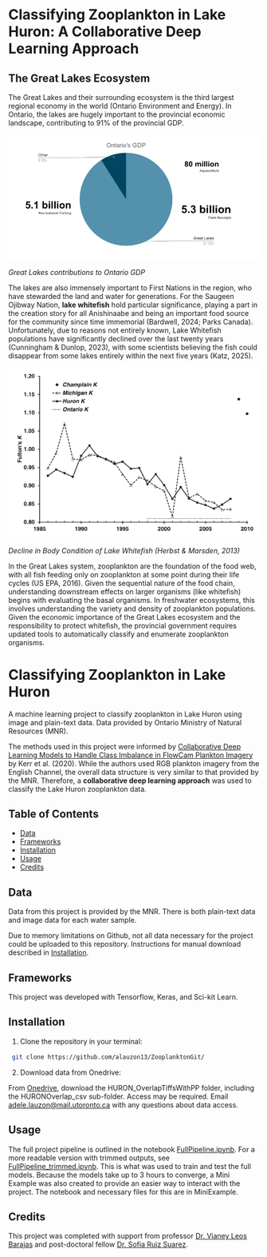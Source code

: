 # Classifying Zooplankton in Lake Huron: A Collaborative Deep Learning Approach


## The Great Lakes Ecosystem
The Great Lakes and their surrounding ecosystem is the third largest regional economy in the world (Ontario Environment and Energy). In Ontario, the lakes are hugely important to the provincial economic landscape, contributing to 91% of the provincial GDP. 

![ontarioGDP](assets/zooplankton_pie.png)

*Great Lakes contributions to Ontario GDP*


The lakes are also immensely important to First Nations in the region, who have stewarded the land and water for generations. For the Saugeen Ojibway Nation, **lake whitefish** hold particular significance, playing a part in the creation story for all Anishinaabe and being an important food source for the community since time immemorial (Bardwell, 2024; Parks Canada). Unfortunately, due to reasons not entirely known, Lake Whitefish populations have significantly declined over the last twenty years (Cunningham & Dunlop, 2023), with some scientists believing the fish could disappear from some lakes entirely within the next five years (Katz, 2025). 

![fishDecline](assets/whitefish_decline.png)

*Decline in Body Condition of Lake Whitefish (Herbst & Marsden, 2013)*

In the Great Lakes system, zooplankton are the foundation of the food web, with all fish feeding only on zooplankton at some point during their life cycles (US EPA, 2016). Given the sequential nature of the food chain, understanding downstream effects on larger organisms (like whitefish) begins with evaluating the basal organisms. In freshwater ecosystems, this involves understanding the variety and density of zooplankton populations. Given the economic importance of the Great Lakes ecosystem and the responsibility to protect whitefish, the provincial government requires updated tools to automatically classify and enumerate zooplankton organisms. 






# Classifying Zooplankton in Lake Huron
A machine learning project to classify zooplankton in Lake Huron using image and plain-text data. Data provided by Ontario Ministry of Natural Resources (MNR). 

The methods used in this project were informed by [Collaborative Deep Learning Models to Handle
Class Imbalance in FlowCam Plankton Imagery](https://ieeexplore.ieee.org/stamp/stamp.jsp?tp=&arnumber=9187202) by Kerr et al. (2020). While the authors used RGB plankton imagery from the English Channel, the overall data structure is very similar to that provided by the MNR. Therefore, a **collaborative deep learning approach** was used to classify the Lake Huron zooplankton data. 



## Table of Contents
- [Data](#data)
- [Frameworks](#frameworks)
- [Installation](#installation)
- [Usage](#usage)
- [Credits](#credits)


## Data
Data from this project is provided by the MNR. There is both plain-text data and image data for each water sample. 

Due to memory limitations on Github, not all data necessary for the project could be uploaded to this repository. Instructions for manual download described in [Installation](#installation).

## Frameworks
This project was developed with Tensorflow, Keras, and Sci-kit Learn. 


## Installation
1. Clone the repository in your terminal:
```bash
 git clone https://github.com/alauzon13/ZooplanktonGit/
```
2. Download data from Onedrive: 

From [Onedrive](https://utoronto-my.sharepoint.com/:f:/g/personal/vianey_leosbarajas_utoronto_ca/ElpxgGCqDHtJjFml4UJnD_QBPH7a3ijH_NCV-btbCNvbbw?e=qG1M9a), download the HURON_OverlapTiffsWithPP folder, including the HURONOverlap_csv sub-folder. Access may be required. Email adele.lauzon@mail.utoronto.ca with any questions about data access.

## Usage   
The full project pipeline is outlined in the notebook [FullPipeline.ipynb](https://github.com/alauzon13/ZooplanktonGit/blob/main/FullPipeline.ipynb). For a more readable version with trimmed outputs, see [FullPipeline_trimmed.ipynb](https://github.com/alauzon13/ZooplanktonGit/blob/main/FullPipeline_trimmed.ipynb). This is what was used to train and test the full models. Because the models take up to 3 hours to converge, a Mini Example was also created to provide an easier way to interact with the project. The notebook and necessary files for this are in MiniExample. 

## Credits 

This project was completed with support from professor [Dr. Vianey Leos Barajas](https://www.statistics.utoronto.ca/people/directories/all-faculty/vianey-leos-barajas) and post-doctoral fellow [Dr. Sofia Ruiz Suarez](https://www.statistics.utoronto.ca/people/directories/postdoctoral-fellows/sofia-ruiz-suarez). 




